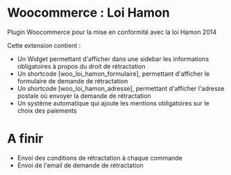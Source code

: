 Woocommerce : Loi Hamon
=============

Plugin Woocommerce pour la mise en conformité avec la loi Hamon 2014

Cette extension contient :

- Un Widget permettant d'afficher dans une sidebar les informations obligatoires à propos du droit de rétractation
- Un shortcode [woo_loi_hamon_formulaire], permettant d'afficher le formulaire de demande de rétractation
- Un shortcode [woo_loi_hamon_adresse], permettant d'afficher l'adresse postale où envoyer la demande de rétractation
- Un système automatique qui ajoute les mentions obligatoires sur le choix des paiements

A finir
========
- Envoi des conditions de rétractation à chaque commande
- Envoi de l'email de demande de rétractation
